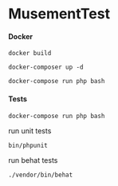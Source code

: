 # MusementTest

#### Docker

```
docker build
```

```
docker-composer up -d
```

```
docker-compose run php bash
```

#### Tests


```
docker-compose run php bash
```

run unit tests
```
bin/phpunit
```

run behat tests
```
./vendor/bin/behat
```
